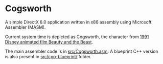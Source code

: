 # Cogsworth

A simple DirectX 8.0 application written in x86 assembly using Microsoft Assembler (MASM).

Current system time is depicted as Cogsworth, the character from [1991 Disney animated film Beauty and the Beast](https://en.wikipedia.org/wiki/Beauty_and_the_Beast_(1991_film)).

The main assembler code is in [src/Cogsworth.asm](src/Cogsworth.asm). A blueprint C++ version is also present in [src/cpp-blueprint/](src/cpp-blueprint/) folder.
